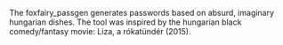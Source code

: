 The foxfairy_passgen generates passwords based on absurd, imaginary hungarian dishes.
The tool was inspired by the hungarian black comedy/fantasy movie: Liza, a rókatündér (2015).

